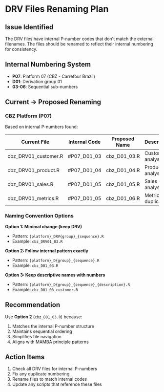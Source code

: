 # DRV Files Renaming Plan

## Issue Identified
The DRV files have internal P-number codes that don't match the external filenames. The files should be renamed to reflect their internal numbering for consistency.

## Internal Numbering System
- **P07**: Platform 07 (CBZ - Carrefour Brazil)
- **D01**: Derivation group 01
- **03-06**: Sequential sub-numbers

## Current → Proposed Renaming

### CBZ Platform (P07)
Based on internal P-numbers found:

| Current File | Internal Code | Proposed Name | Description |
|-------------|---------------|---------------|-------------|
| cbz_DRV01_customer.R | #P07_D01_03 | cbz_D01_03.R | Customer analysis |
| cbz_DRV01_product.R | #P07_D01_04 | cbz_D01_04.R | Product analysis |
| cbz_DRV01_sales.R | #P07_D01_05 | cbz_D01_05.R | Sales analysis |
| cbz_DRV01_metrics.R | #P07_D01_05 | cbz_D01_06.R | Metrics (fix duplicate) |

### Naming Convention Options

**Option 1: Minimal change (keep DRV)**
- Pattern: `{platform}_DRV{group}_{sequence}.R`
- Example: `cbz_DRV01_03.R`

**Option 2: Follow internal pattern exactly**
- Pattern: `{platform}_D{group}_{sequence}.R`
- Example: `cbz_D01_03.R`

**Option 3: Keep descriptive names with numbers**
- Pattern: `{platform}_D{group}_{sequence}_{description}.R`
- Example: `cbz_D01_03_customer.R`

## Recommendation
Use **Option 2** (`cbz_D01_03.R`) because:
1. Matches the internal P-number structure
2. Maintains sequential ordering
3. Simplifies file navigation
4. Aligns with MAMBA principle patterns

## Action Items
1. Check all DRV files for internal P-numbers
2. Fix any duplicate numbering
3. Rename files to match internal codes
4. Update any scripts that reference these files